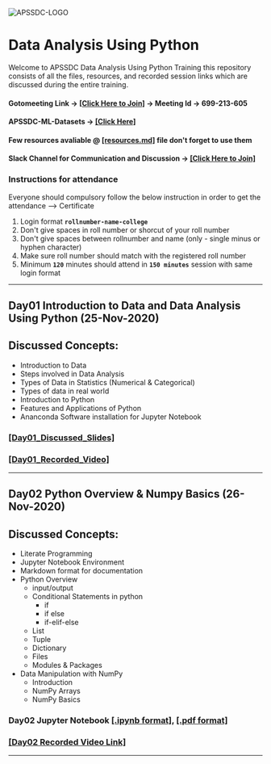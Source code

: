 ![APSSDC-LOGO](https://drive.google.com/uc?export=download&id=15AKQ6_-BixW4K6mL6RPphF5EKXqYF2zj)

# Data Analysis Using Python

Welcome to APSSDC Data Analysis Using Python Training this repository consists of all the files, resources, and recorded session links which are discussed during the entire training.

<!---
#### Check your details here same will applicable on certificates if your details are missing update in last column  → [[GSheet]]()

#### Please provide your details and fill the pre-course survey → [[Click Here]](https://forms.gle/WhdfbsXxBYrSWDvi9)

#### Register yourself @ APSSDC Engineering Portal → [[Click Here & Register]](http://engineering.apssdc.in/register)
--->

#### Gotomeeting Link → [[Click Here to Join]](https://www.gotomeet.me/apssdcml5) → Meeting Id → 699-213-605

#### APSSDC-ML-Datasets → [[Click Here]](https://github.com/AP-State-Skill-Development-Corporation/Datasets)

#### Few resources avaliable @ [[resources.md]](resources.md) file don't forget to use them



#### Slack Channel for Communication and Discussion → [[Click Here to Join]](https://join.slack.com/t/apssdc-community/shared_invite/zt-ihlb1tdx-Q~JMX0hblP9~9srnZ8jzww)

### Instructions for attendance

Everyone should compulsory follow the below instruction in order to get the attendance --> Certificate

1. Login format **`rollnumber-name-college`**
2. Don't give spaces in roll number or shorcut of your roll number
3. Don't give spaces between rollnumber and name (only - single minus or hyphen character)
4. Make sure roll number should match with the registered roll number
5. Minimum **`120`** minutes should attend in **`150 minutes`** session with same login format
----------------------------
<!-----
******************************
Reference purpose follow this below things

1. Commit message format
- For content updation -- Added dayNo discussed content
-For Readme.md file updation --  Updated dayNo content
-For resources.md file updation --  Updated resourceName

2.README.md content

DayNo SampleLessonName (Date)

Discussed Concepts:
1. Topic-1
2. Topic-2

[[DayNo_Notebook_Link]]()
[[DayNo_Recorded_Video_Link]]()
*************************
--->

## Day01 Introduction to Data and Data Analysis Using Python (25-Nov-2020)

## Discussed Concepts:

- Introduction to Data
- Steps involved in Data Analysis
- Types of Data in Statistics (Numerical & Categorical)
- Types of data in real world
- Introduction to Python
- Features and Applications of Python
- Ananconda Software installation for Jupyter Notebook


### [[Day01_Discussed_Slides]](Day01_25Nov2020/Data_Analysis_Using_Python_Slides.pdf)
### [[Day01_Recorded_Video]](https://transcripts.gotomeeting.com/#/s/217ae52e586165a1703e8d0854ef3207c29662d64e142020243dd4aae57ec3ac)

-----------

## Day02 Python Overview & Numpy Basics (26-Nov-2020)

## Discussed Concepts:
- Literate Programming
- Jupyter Notebook Environment
- Markdown format for documentation
- Python Overview
    - input/output
    - Conditional Statements in python
        - if
        - if else
        - if-elif-else
    - List
    - Tuple
    - Dictionary
    - Files
    - Modules & Packages
 - Data Manipulation with NumPy
    - Introduction
    - NumPy Arrays
    - NumPy Basics

### Day02 Jupyter Notebook [[.ipynb format]](Day02_26Nov2020/Python_Overview_&_Numpy_Basics.ipynb), [[.pdf format]](Day02_26Nov2020/Python_Overview_&_Numpy_Basics.pdf)

### [[Day02 Recorded Video Link]](https://transcripts.gotomeeting.com/#/s/fa894c5f28a9c8540961845e34edf6d0209cce629f1f78f80c2931fa4cc4a949)
********
